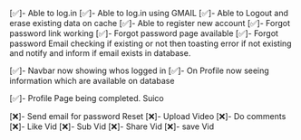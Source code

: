 <!-- Current progress since last check -->

[✅]- Able to log.in
[✅]- Able to log.in using GMAIL
[✅]- Able to Logout and erase existing data on cache
[✅]- Able to register new account
[✅]- Forgot password link working
[✅]- Forgot password page available
[✅]- Forgot password Email checking if existing or not then toasting error if not existing and notify and inform if email exists in database.

[✅]- Navbar now showing whos logged in
[✅]- On Profile now seeing information which are available on database



<!-- On.Progress -->
[✅]- Profile Page being completed. Suico

<!-- TO DO: -->
[❌]- Send email for password Reset
[❌]- Upload Video
[❌]- Do comments
[❌]- Like Vid
[❌]- Sub Vid
[❌]- Share Vid
[❌]- save Vid







